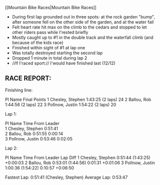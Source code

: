 [[Mountain Bike Races|Mountain Bike Races]]

  * During first lap grounded out in three spots: at the rock garden "bump", after someone fell on the other side of the garden, and at the water fall
  * Felt heart rate hit max on the climb to the cedars and stopped to let other riders pass while I'rested briefly
  * Mostly caught up to #1 in the double track and the waterfall climb (and because of the kids race)
  * Finished within sight of #1 at lap one
  * Was totally destroyed starting the second lap
  * Dropped 1 minute in total during lap 2
  * //If I'raced sport:// I'would have finished last (12/12)

  RACE REPORT:
  ------------------------------------------------
  
  Finishing line:
  
  Pl Name                                    Final                Points
  1  Chesley, Stephen                        1:43:25 (2 laps)     24
  2  Ballou, Rob                             1:44:56 (2 laps)     22
  3  Pollnow, Justin                         1:54:22 (2 laps)     20
  
  Lap 1:
  
  Pl Name                                    Time                 From Leader    
  1  Chesley, Stephen                        0:51:41                              
  2  Ballou, Rob                             0:51:55              0:00:14         
  3  Pollnow, Justin                         0:53:46              0:02:05         
  
  Lap 2:
  
  Pl Name                                    Time                 From Leader     Lap Diff
  1  Chesley, Stephen                        0:51:44 (1:43:25)                    +0:00:03
  2  Ballou, Rob                             0:53:01 (1:44:56)    0:01:31         +0:01:06
  3  Pollnow, Justin                         1:00:36 (1:54:22)    0:10:57         +0:06:50
  
  Fastest Lap: 0:51:41 (Chesley, Stephen)
  Average Lap: 0:53:47